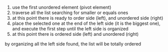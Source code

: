1. use the first unordered element (pivot element)
2. traverse all the list searching for smaller or equals ones
3. at this point there is ready to order side (left), and unordered side (right)
4. place the selected one at the end of the left side (it is the biggest one), and execute the first step until the left side is organized
5. at this point there is ordered side (left) and unordered (right)

by organizing all the left side found, the list will be totally ordered